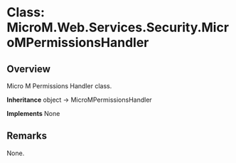 # Class: MicroM.Web.Services.Security.MicroMPermissionsHandler
## Overview
Micro M Permissions Handler class.

**Inheritance**
object -> MicroMPermissionsHandler

**Implements**
None

## Remarks
None.

